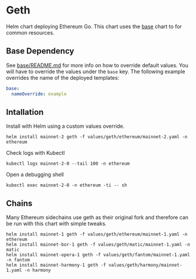 # Geth
Helm chart deploying Ethereum Go.
This chart uses the [base](../base) chart to for common resources.

## Base Dependency
See [base/README.md](../base/README.md) for more info on how to override default values. 
You will have to override the values under the `base` key. The following example overrides the name of the deployed templates:
```yaml
base:
  nameOverride: example
```

## Intallation
Install with Helm using a custom values override.
```
helm install mainnet-2 geth -f values/geth/ethereum/mainnet-2.yaml -n ethereum
```
Check logs with Kubectl
```
kubectl logs mainnet-2-0 --tail 100 -n ethereum
```
Open a debugging shell
```
kubectl exec mainnet-2-0 -n ethereum -ti -- sh
```

## Chains
Many Ethereum sidechains use geth as their original fork and therefore can be run with this chart with simple tweaks.
```
helm install mainnet-1 geth -f values/geth/ethereum/mainnet-1.yaml -n ethereum
helm install mainnet-bor-1 geth -f values/geth/matic/mainnet-1.yaml -n matic
helm install mainnet-opera-1 geth -f values/geth/fantom/mainnet-1.yaml -n fantom
helm install mainnet-harmony-1 geth -f values/geth/harmony/mainnet-1.yaml -n harmony
```
